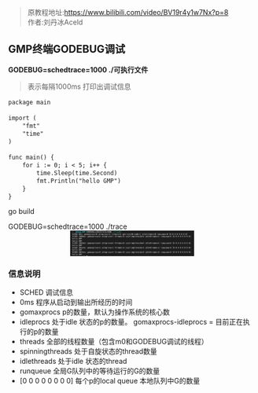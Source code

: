 > 原教程地址:https://www.bilibili.com/video/BV19r4y1w7Nx?p=8 \
> 作者:刘丹冰Aceld
## GMP终端GODEBUG调试

**GODEBUG=schedtrace=1000 ./可执行文件**
> 表示每隔1000ms 打印出调试信息

```
package main

import (
	"fmt"
	"time"
)

func main() {
	for i := 0; i < 5; i++ {
		time.Sleep(time.Second)
		fmt.Println("hello GMP")
	}
}
```

go build

GODEBUG=schedtrace=1000 ./trace
<img style="display: block; margin: 0 auto;" src="../img/godebug.png" width="50%" alt="" />

### 信息说明

* SCHED 调试信息
* 0ms 程序从启动到输出所经历的时间
* gomaxprocs p的数量，默认为操作系统的核心数
* idleprocs 处于idle 状态的p的数量。 gomaxprocs-idleprocs = 目前正在执行的p的数量
* threads 全部的线程数量（包含m0和GODEBUG调试的线程）
* spinningthreads 处于自旋状态的thread数量
* idlethreads 处于idle 状态的thread
* runqueue 全局G队列中的等待运行的G的数量
* [0 0 0 0 0 0 0 0] 每个p的local queue 本地队列中G的数量